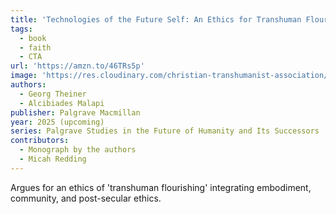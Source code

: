 ```yaml
---
title: 'Technologies of the Future Self: An Ethics for Transhuman Flourishing'
tags:
  - book
  - faith
  - CTA
url: 'https://amzn.to/46TRs5p'
image: 'https://res.cloudinary.com/christian-transhumanist-association/image/upload/v1759612933/books/technologies-of-future-self.jpg'
authors:
  - Georg Theiner
  - Alcibiades Malapi
publisher: Palgrave Macmillan
year: 2025 (upcoming)
series: Palgrave Studies in the Future of Humanity and Its Successors
contributors:
  - Monograph by the authors
  - Micah Redding
---
```

Argues for an ethics of 'transhuman flourishing' integrating embodiment, community, and post-secular ethics.
